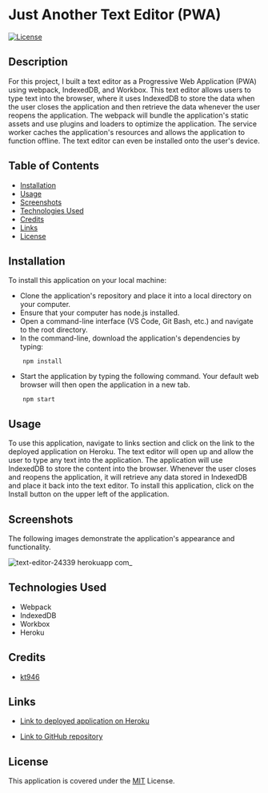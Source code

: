 # Just Another Text Editor (PWA)
[![License](https://img.shields.io/badge/License-MIT-blue)](https://opensource.org/licenses/MIT)

## Description

For this project, I built a text editor as a Progressive Web Application (PWA) using webpack, IndexedDB, and Workbox. This text editor allows users to type text into the browser, where it uses IndexedDB to store the data when the user closes the application and then retrieve the data whenever the user reopens the application. The webpack will bundle the application's static assets and use plugins and loaders to optimize the application. The service worker caches the application's resources and allows the application to function offline. The text editor can even be installed onto the user's device.

## Table of Contents

* [Installation](#installation)
* [Usage](#usage)
* [Screenshots](#screenshots)
* [Technologies Used](#technologies-used)
* [Credits](#credits)
* [Links](#links)
* [License](#license)

## Installation

To install this application on your local machine:

- Clone the application's repository and place it into a local directory on your computer.
- Ensure that your computer has node.js installed.
- Open a command-line interface (VS Code, Git Bash, etc.) and navigate to the root directory.
- In the command-line, download the application's dependencies by typing: 
```
    npm install
```
- Start the application by typing the following command. Your default web browser will then open the application in a new tab. 
```
    npm start
```

## Usage

To use this application, navigate to links section and click on the link to the deployed application on Heroku. The text editor will open up and allow the user to type any text into the application. The application will use IndexedDB to store the content into the browser. Whenever the user closes and reopens the application, it will retrieve any data stored in IndexedDB and place it back into the text editor. To install this application, click on the Install button on the upper left of the application. 

## Screenshots

The following images demonstrate the application's appearance and functionality.

![text-editor-24339 herokuapp com_](https://user-images.githubusercontent.com/103476893/193425044-dc826ebb-387f-4546-8442-8cea374e3f49.png)

## Technologies Used

- Webpack
- IndexedDB
- Workbox
- Heroku

## Credits

- [kt946](https://github.com/kt946)

## Links

- [Link to deployed application on Heroku](https://text-editor-24339.herokuapp.com/)

- [Link to GitHub repository](https://github.com/kt946/just-another-blue-text-editor-PWA)

## License

This application is covered under the [MIT](https://opensource.org/licenses/MIT) License.
